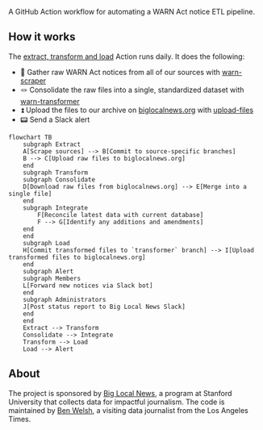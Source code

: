 A GitHub Action workflow for automating a WARN Act notice ETL pipeline.

## How it works

The [extract, transform and load](https://github.com/biglocalnews/warn-github-flow/actions/workflows/etl.yml) Action runs daily. It does the following:

- 🔪 Gather raw WARN Act notices from all of our sources with [warn-scraper](https://github.com/biglocalnews/warn-scraper)
- 🪢 Consolidate the raw files into a single, standardized dataset with [warn-transformer](https://github.com/biglocalnews/warn-transformer)
- ⏫ Upload the files to our archive on [biglocalnews.org](https://biglocalnews.org) with [upload-files](https://github.com/biglocalnews/upload-files)
- 📟 Send a Slack alert

```mermaid
flowchart TB
    subgraph Extract
    A[Scrape sources] --> B[Commit to source-specific branches]
    B --> C[Upload raw files to biglocalnews.org]
    end
    subgraph Transform
    subgraph Consolidate
    D[Download raw files from biglocalnews.org] --> E[Merge into a single file]
    end
    subgraph Integrate
        F[Reconcile latest data with current database]
        F --> G[Identify any additions and amendments]
    end
    end
    subgraph Load
    H[Commit transformed files to `transformer` branch] --> I[Upload transformed files to biglocalnews.org]
    end
    subgraph Alert
    subgraph Members
    L[Forward new notices via Slack bot]
    end
    subgraph Administrators
    J[Post status report to Big Local News Slack]
    end
    end
    Extract --> Transform
    Consolidate --> Integrate
    Transform --> Load
    Load --> Alert
```

## About

The project is sponsored by [Big Local News](https://biglocalnews.org/#/about), a program at Stanford University that collects data for impactful journalism. The code is maintained by [Ben Welsh](https://palewi.re/who-is-ben-welsh/), a visiting data journalist from the Los Angeles Times.
